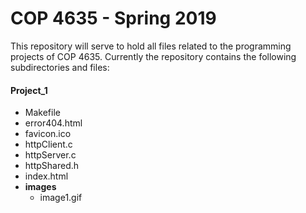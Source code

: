 # COP 4635 - Spring 2019

This repository will serve to hold all files related to the programming projects
of COP 4635. Currently the repository contains the following subdirectories and
files:

#### Project_1
* Makefile
* error404.html
* favicon.ico
* httpClient.c
* httpServer.c
* httpShared.h
* index.html
* **images**
  * image1.gif

